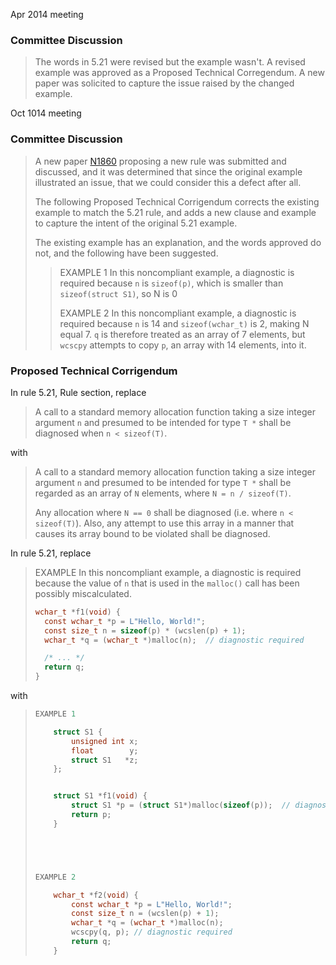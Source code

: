 Apr 2014 meeting

### Committee Discussion

> The words in 5.21 were revised but the example wasn't. A revised example was
> approved as a Proposed Technical Corregendum. A new paper was solicited to
> capture the issue raised by the changed example.

Oct 1014 meeting

### Committee Discussion

> A new paper [N1860](https://www.open-std.org/jtc1/sc22/wg14/www/docs/n1860.htm)
> proposing a new rule was submitted and discussed, and it was determined that
> since the original example illustrated an issue, that we could consider this a
> defect after all.
> 
> The following Proposed Technical Corrigendum corrects the existing example to
> match the 5.21 rule, and adds a new clause and example to capture the intent of
> the original 5.21 example.
> 
> The existing example has an explanation, and the words approved do not, and the
> following have been suggested.
> 
> > EXAMPLE 1 In this noncompliant example, a diagnostic is required because `n` is
> > `sizeof(p)`, which is smaller than `sizeof(struct S1)`, so N is 0
> > 
> > EXAMPLE 2 In this noncompliant example, a diagnostic is required because `n` is
> > 14 and `sizeof(wchar_t)` is 2, making N equal 7\. `q` is therefore treated as an
> > array of 7 elements, but `wcscpy` attempts to copy `p`, an array with 14
> > elements, into it.

### Proposed Technical Corrigendum

In rule 5.21, Rule section, replace

> A call to a standard memory allocation function taking a size integer argument
> `n` and presumed to be intended for type `T *` shall be diagnosed when `n <
> sizeof(T)`.

with

> A call to a standard memory allocation function taking a size integer argument
> `n` and presumed to be intended for type `T *` shall be regarded as an array of
> `N` elements, where `N = n / sizeof(T)`.
> 
> Any allocation where `N == 0` shall be diagnosed (i.e. where `n < sizeof(T)`).
> Also, any attempt to use this array in a manner that causes its array bound to
> be violated shall be diagnosed.

In rule 5.21, replace

> EXAMPLE In this noncompliant example, a diagnostic is required because the value
> of `n` that is used in the `malloc()` call has been possibly miscalculated.
> 
> ```c
> wchar_t *f1(void) {
>   const wchar_t *p = L"Hello, World!";
>   const size_t n = sizeof(p) * (wcslen(p) + 1);
>   wchar_t *q = (wchar_t *)malloc(n);  // diagnostic required
> 
>   /* ... */
>   return q;
> }
> ```

with

> ```c
> EXAMPLE 1
> 
>     struct S1 {
>         unsigned int x;
>         float        y;
>         struct S1   *z;
>     };
> 
> 
>     struct S1 *f1(void) {
>         struct S1 *p = (struct S1*)malloc(sizeof(p));  // diagnostic required
>         return p;
>     }
> 
> 
> 
> 
> 
> EXAMPLE 2
> 
>     wchar_t *f2(void) {
>         const wchar_t *p = L"Hello, World!";
>         const size_t n = (wcslen(p) + 1);
>         wchar_t *q = (wchar_t *)malloc(n);
>         wcscpy(q, p); // diagnostic required
>         return q;
>     }
> ```
